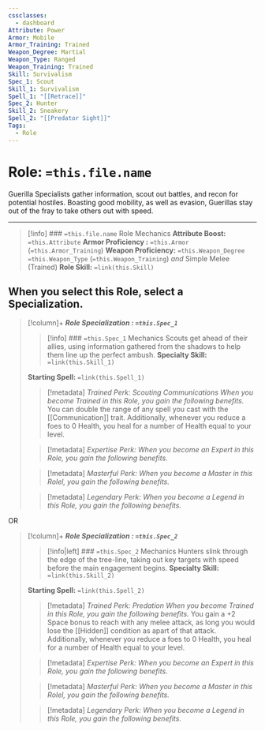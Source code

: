 ```yaml
---
cssclasses:
  - dashboard
Attribute: Power
Armor: Mobile
Armor_Training: Trained
Weapon_Degree: Martial
Weapon_Type: Ranged
Weapon_Training: Trained
Skill: Survivalism
Spec_1: Scout
Skill_1: Survivalism
Spell_1: "[[Retrace]]"
Spec_2: Hunter
Skill_2: Sneakery
Spell_2: "[[Predator Sight]]"
Tags:
  - Role
---
```

# Role: `=this.file.name`
Guerilla Specialists gather information, scout out battles, and recon for potential hostiles. Boasting good mobility, as well as evasion, Guerillas stay out of the fray to take others out with speed.
- - -
>[!info] ### `=this.file.name` Role Mechanics
> **Attribute Boost:** `=this.Attribute`
> **Armor Proficiency :** `=this.Armor` (`=this.Armor_Training`)
> **Weapon Proficiency:**  `=this.Weapon_Degree` `=this.Weapon_Type` (`=this.Weapon_Training`) *and* Simple Melee (Trained)
> **Role Skill:** `=link(this.Skill)`

## When you select  this Role,  select  a  Specialization. 
>[!column]+ ***Role Specialization : `=this.Spec_1`*** 
>>[!info] ### `=this.Spec_1` Mechanics
>Scouts get ahead of their allies, using information gathered from the shadows to help them line up the perfect ambush.
> **Specialty Skill:** `=link(this.Skill_1)`
>>
> **Starting Spell:** `=link(this.Spell_1)`
>  
>> [!metadata] *Trained Perk: Scouting Communications*
>> *When you become Trained in this Role, you gain the following benefits.*
>> You can double the range of any spell you cast with the [[Communication]] trait. Additionally, whenever you reduce a foes to 0 Health, you heal for a number of Health equal to your level.
>
>> [!metadata] *Expertise Perk:*
>> *When you become an Expert in this Role, you gain the following benefits.*
>
>> [!metadata] *Masterful Perk:*
>>*When you become a Master in this Rolel, you gain the following benefits.*
>
>> [!metadata] *Legendary Perk:*
>>*When you become a Legend in this Role, you gain the following benefits.*

OR

>[!column]+ ***Role Specialization : `=this.Spec_2`*** 
>>[!info|left] ### `=this.Spec_2` Mechanics
>Hunters slink through the edge of the tree-line, taking out key targets with speed before the main engagement begins.
> **Specialty Skill:** `=link(this.Skill_2)`
>> 
> **Starting Spell:** `=link(this.Spell_2)`
> 
>> [!metadata] *Trained Perk: Predation*
>> *When you become Trained in this Role, you gain the following benefits.*
>> You gain a +2 Space bonus to reach with any melee attack, as long you would lose the [[Hidden]] condition as apart of that attack. Additionally, whenever you reduce a foes to 0 Health, you heal for a number of Health equal to your level.
>
>> [!metadata] *Expertise Perk:*
>> *When you become an Expert in this Role, you gain the following benefits.*
>
>> [!metadata] *Masterful Perk:*
>>*When you become a Master in this Rolel, you gain the following benefits.*
>
>> [!metadata] *Legendary Perk:*
>>*When you become a Legend in this Role, you gain the following benefits.*